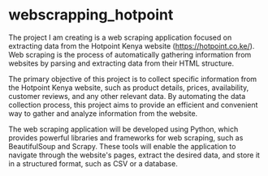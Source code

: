 # webscrapping_hotpoint
The project I am creating is a web scraping application focused on extracting data from the Hotpoint Kenya website (https://hotpoint.co.ke/).
Web scraping is the process of automatically gathering information from websites by parsing and extracting data from their HTML structure.

The primary objective of this project is to collect specific information from the Hotpoint Kenya website, such as product details, prices, availability, customer reviews, and any other relevant data. By automating the data collection process, this project aims to provide an efficient and convenient way to gather and analyze information from the website.

The web scraping application will be developed using Python, which provides powerful libraries and frameworks for web scraping, such as BeautifulSoup and Scrapy. These tools will enable the application to navigate through the website's pages, extract the desired data, and store it in a structured format, such as CSV or a database.
